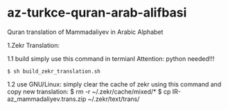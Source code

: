 az-turkce-quran-arab-alifbasi
=============================

Quran translation of Mammadaliyev in Arabic Alphabet

1.Zekr Translation:

1.1 build
	simply use this command in termianl
	Attention: python needed!!!

	$ sh build_zekr_translation.sh

1.2 use
	GNU/Linux:
	simply clear the cache of zekr using this command and copy new translation:
	$ rm -r ~/.zekr/cache/mixed/*
	$ cp IR-az_mammadaliyev.trans.zip ~/.zekr/text/trans/

